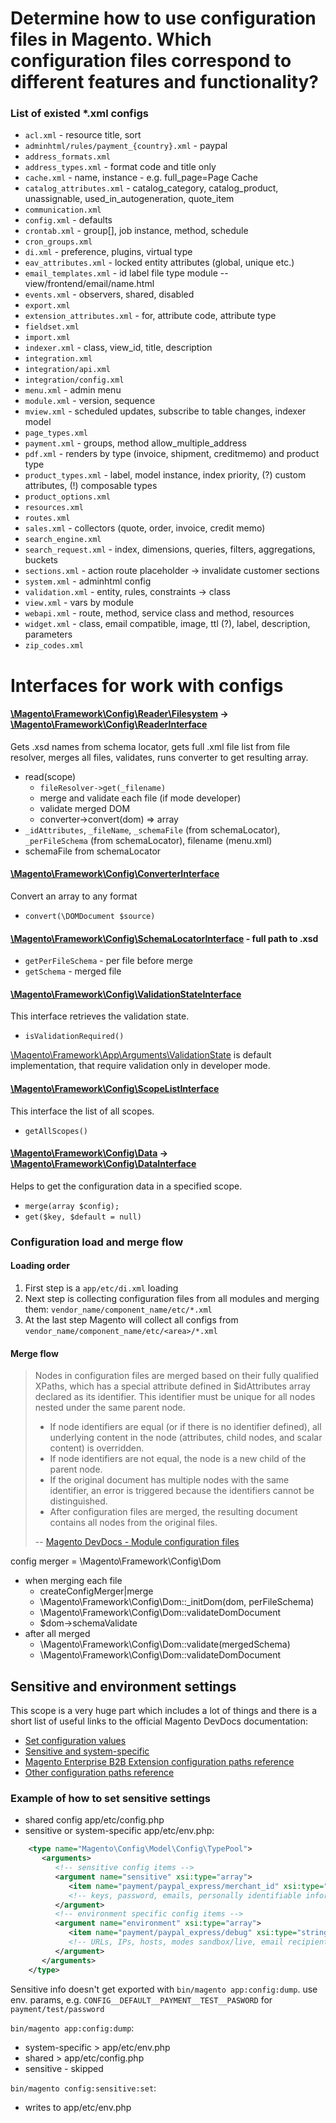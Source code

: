 # Determine how to use configuration files in Magento. Which configuration files correspond to different features and functionality?

### List of existed *.xml configs
- `acl.xml` - resource title, sort
- `adminhtml/rules/payment_{country}.xml` - paypal
- `address_formats.xml`
- `address_types.xml` - format code and title only
- `cache.xml` - name, instance - e.g. full_page=Page Cache
- `catalog_attributes.xml` - catalog_category, catalog_product, unassignable, used_in_autogeneration, quote_item
- `communication.xml`
- `config.xml` - defaults
- `crontab.xml` - group[], job instance, method, schedule
- `cron_groups.xml`
- `di.xml` - preference, plugins, virtual type
- `eav_attributes.xml` - locked entity attributes (global, unique etc.)
- `email_templates.xml` - id label file type module -- view/frontend/email/name.html
- `events.xml` - observers, shared, disabled
- `export.xml`
- `extension_attributes.xml` - for, attribute code, attribute type
- `fieldset.xml`
- `import.xml`
- `indexer.xml` - class, view_id, title, description
- `integration.xml`
- `integration/api.xml`
- `integration/config.xml`
- `menu.xml` - admin menu
- `module.xml` - version, sequence
- `mview.xml` - scheduled updates, subscribe to table changes, indexer model
- `page_types.xml`
- `payment.xml` - groups, method allow_multiple_address
- `pdf.xml` - renders by type (invoice, shipment, creditmemo) and product type
- `product_types.xml` - label, model instance, index priority, (?) custom attributes, (!) composable types
- `product_options.xml`
- `resources.xml`
- `routes.xml`
- `sales.xml` - collectors (quote, order, invoice, credit memo)
- `search_engine.xml`
- `search_request.xml` - index, dimensions, queries, filters, aggregations, buckets
- `sections.xml` - action route placeholder -> invalidate customer sections
- `system.xml` - adminhtml config
- `validation.xml` - entity, rules, constraints -> class
- `view.xml` - vars by module
- `webapi.xml` - route, method, service class and method, resources
- `widget.xml` - class, email compatible, image, ttl (?), label, description, parameters
- `zip_codes.xml`

# Interfaces for work with configs

#### [\Magento\Framework\Config\Reader\Filesystem](https://github.com/magento/magento2/blob/2.2-develop/lib/internal/Magento/Framework/Config/Reader/Filesystem.php) -> [\Magento\Framework\Config\ReaderInterface](https://github.com/magento/magento2/blob/2.2-develop/lib/internal/Magento/Framework/Config/ReaderInterface.php)
Gets .xsd names from schema locator, gets full .xml file list from file resolver, merges all files, validates, runs converter to get resulting array.
- read(scope)
  + `fileResolver->get(_filename)`
  + merge and validate each file (if mode developer)
  + validate merged DOM
  + converter->convert(dom) => array
- `_idAttributes`, `_fileName`, `_schemaFile` (from schemaLocator), `_perFileSchema` (from schemaLocator), filename (menu.xml)
- schemaFile from schemaLocator

#### [\Magento\Framework\Config\ConverterInterface](https://github.com/magento/magento2/blob/2.2-develop/lib/internal/Magento/Framework/Config/ConverterInterface.php)
Convert an array to any format
- `convert(\DOMDocument $source)`

#### [\Magento\Framework\Config\SchemaLocatorInterface](https://github.com/magento/magento2/blob/2.2-develop/lib/internal/Magento/Framework/Config/SchemaLocatorInterface.php) - full path to .xsd
- `getPerFileSchema` - per file before merge
- `getSchema` - merged file

#### [\Magento\Framework\Config\ValidationStateInterface](https://github.com/magento/magento2/blob/2.2-develop/lib/internal/Magento/Framework/Config/ValidationStateInterface.php)

This interface retrieves the validation state.
- `isValidationRequired()`

[\Magento\Framework\App\Arguments\ValidationState](https://github.com/magento/magento2/blob/2.2-develop/lib/internal/Magento/Framework/App/Arguments/ValidationState.php) is default implementation, that require validation only in developer mode.

#### [\Magento\Framework\Config\ScopeListInterface](https://github.com/magento/magento2/blob/2.2-develop/lib/internal/Magento/Framework/Config/ScopeListInterface.php)

This interface the list of all scopes.
- `getAllScopes()`

#### [\Magento\Framework\Config\Data](https://github.com/magento/magento2/blob/2.2-develop/lib/internal/Magento/Framework/Config/Data.php) -> [\Magento\Framework\Config\DataInterface](https://github.com/magento/magento2/blob/2.2-develop/lib/internal/Magento/Framework/Config/DataInterface.php)

Helps to get the configuration data in a specified scope.
- `merge(array $config);`
- `get($key, $default = null)`

### Configuration load and merge flow

#### Loading order
 1. First step is a `app/etc/di.xml` loading
 1. Next step is collecting configuration files from all modules and merging them: `vendor_name/component_name/etc/*.xml`
 1. At the last step Magento will collect all configs from `vendor_name/component_name/etc/<area>/*.xml`

#### Merge flow

>Nodes in configuration files are merged based on their fully qualified XPaths, which has a special attribute defined in $idAttributes array declared as its identifier. This identifier must be unique for all nodes nested under the same parent node.
>
> * If node identifiers are equal (or if there is no identifier defined), all underlying content in the node (attributes, child nodes, and scalar content) is overridden.
> * If node identifiers are not equal, the node is a new child of the parent node.
> * If the original document has multiple nodes with the same identifier, an error is triggered because the identifiers cannot be distinguished.
> * After configuration files are merged, the resulting document contains all nodes from the original files.
>
> -- [Magento DevDocs - Module configuration files](https://devdocs.magento.com/guides/v2.2/config-guide/config/config-files.html)

config merger = \Magento\Framework\Config\Dom
- when merging each file
  + createConfigMerger|merge
  + \Magento\Framework\Config\Dom::_initDom(dom, perFileSchema)
  + \Magento\Framework\Config\Dom::validateDomDocument
  + $dom->schemaValidate
- after all merged
  + \Magento\Framework\Config\Dom::validate(mergedSchema)
  + \Magento\Framework\Config\Dom::validateDomDocument
  
## Sensitive and environment settings

This scope is a very huge part which includes a lot of things and there is a short list of useful links
to the official Magento DevDocs documentation:

- [Set configuration values](https://devdocs.magento.com/guides/v2.2/config-guide/cli/config-cli-subcommands-config-mgmt-set.html)
- [Sensitive and system-specific](https://devdocs.magento.com/guides/v2.2/config-guide/prod/config-reference-sens.html)
- [Magento Enterprise B2B Extension configuration paths reference](https://devdocs.magento.com/guides/v2.2/config-guide/prod/config-reference-b2b.html)
- [Other configuration paths reference](https://devdocs.magento.com/guides/v2.2/config-guide/prod/config-reference-most.html)

### Example of how to set sensitive settings

- shared config app/etc/config.php
- sensitive or system-specific app/etc/env.php:

```xml
    <type name="Magento\Config\Model\Config\TypePool">
       <arguments>
          <!-- sensitive config items -->
          <argument name="sensitive" xsi:type="array">
             <item name="payment/paypal_express/merchant_id" xsi:type="string">1</item>
             <!-- keys, password, emails, personally identifiable information -->
          </argument>
          <!-- environment specific config items -->
          <argument name="environment" xsi:type="array">
             <item name="payment/paypal_express/debug" xsi:type="string">1</item>
             <!-- URLs, IPs, hosts, modes sandbox/live, email recipients -->
          </argument>
       </arguments>
    </type>
```

 Sensitive info doesn't get exported with `bin/magento app:config:dump`. use env. params, e.g.
`CONFIG__DEFAULT__PAYMENT__TEST__PASWORD` for `payment/test/password`

`bin/magento app:config:dump`:

- system-specific > app/etc/env.php
- shared > app/etc/config.php
- sensitive - skipped

`bin/magento config:sensitive:set`:

- writes to app/etc/env.php

